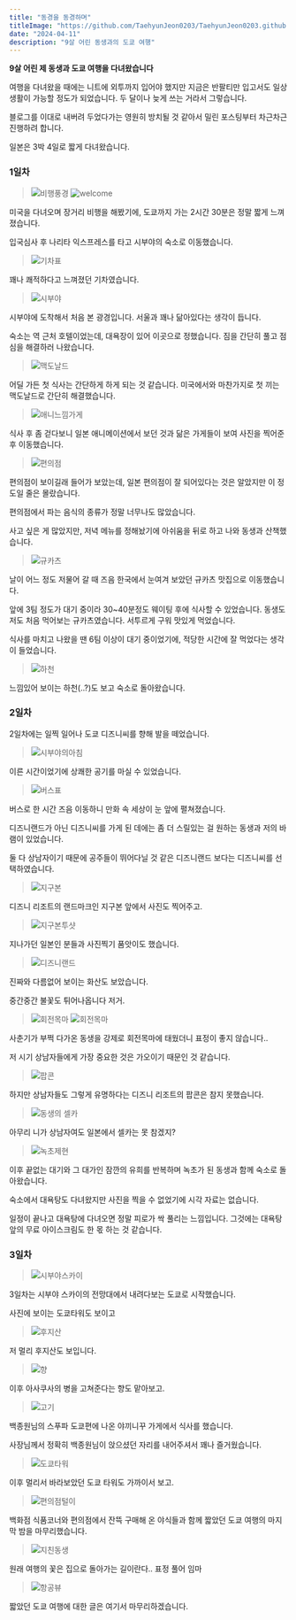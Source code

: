 ```yaml
---
title: "동경을 동경하며"
titleImage: "https://github.com/TaehyunJeon0203/TaehyunJeon0203.github.io/assets/84451999/ab56b6aa-c116-4eb1-a061-bbbb230cd530"
date: "2024-04-11"
description: "9살 어린 동생과의 도쿄 여행"
---
```


**9살 어린 제 동생과 도쿄 여행을 다녀왔습니다**

여행을 다녀왔을 때에는 니트에 외투까지 입어야 했지만 지금은 반팔티만 입고서도 일상생활이 가능할 정도가 되었습니다. 두 달이나 늦게 쓰는 거라서 그렇습니다.

블로그를 이대로 내버려 두었다가는 영원히 방치될 것 같아서 밀린 포스팅부터 차근차근 진행하려 합니다.

일본은 3박 4일로 짧게 다녀왔습니다.

### 1일차

> ![비행풍경](https://github.com/TaehyunJeon0203/TaehyunJeon0203.github.io/assets/84451999/a4c2e36b-e0af-42bc-b205-4bcc08012731) ![welcome](https://github.com/TaehyunJeon0203/TaehyunJeon0203.github.io/assets/84451999/ab56b6aa-c116-4eb1-a061-bbbb230cd530)

미국을 다녀오며 장거리 비행을 해봤기에, 도쿄까지 가는 2시간 30분은 정말 짧게 느껴졌습니다.

입국심사 후 나리타 익스프레스를 타고 시부야의 숙소로 이동했습니다.

> ![기차표](https://github.com/TaehyunJeon0203/TaehyunJeon0203.github.io/assets/84451999/078e03a0-64da-4807-bac9-efa1c1fd3570)

꽤나 쾌적하다고 느껴졌던 기차였습니다.

> ![시부야](https://github.com/TaehyunJeon0203/TaehyunJeon0203.github.io/assets/84451999/b40b0076-f3da-4515-8c57-c50ed5d0e5ed)

시부야에 도착해서 처음 본 광경입니다. 서울과 꽤나 닮아있다는 생각이 듭니다.

숙소는 역 근처 호텔이었는데, 대욕장이 있어 이곳으로 정했습니다. 짐을 간단히 풀고 점심을 해결하러 나왔습니다.

> ![맥도날드](https://github.com/TaehyunJeon0203/TaehyunJeon0203.github.io/assets/84451999/401594ce-ec88-4599-8c5c-30c3b787bde9)

어딜 가든 첫 식사는 간단하게 하게 되는 것 같습니다. 미국에서와 마찬가지로 첫 끼는 맥도날드로 간단히 해결했습니다.

> ![애니느낌가게](https://github.com/TaehyunJeon0203/TaehyunJeon0203.github.io/assets/84451999/3687511a-e234-4c28-b101-19bbf8e5c0eb)

식사 후 좀 걷다보니 일본 애니메이션에서 보던 것과 닮은 가게들이 보여 사진을 찍어준 후 이동했습니다.

> ![편의점](https://github.com/TaehyunJeon0203/TaehyunJeon0203.github.io/assets/84451999/2b24e950-26b8-4947-bf53-8cdfed5065f9)

편의점이 보이길래 들어가 보았는데, 일본 편의점이 잘 되어있다는 것은 알았지만 이 정도일 줄은 몰랐습니다.

편의점에서 파는 음식의 종류가 정말 너무나도 많았습니다.

사고 싶은 게 많았지만, 저녁 메뉴를 정해놨기에 아쉬움을 뒤로 하고 나와 동생과 산책했습니다.

> ![규카츠](https://github.com/TaehyunJeon0203/TaehyunJeon0203.github.io/assets/84451999/a4437484-dbed-4bb9-b150-18410f28ad40)

날이 어느 정도 저물어 갈 때 즈음 한국에서 눈여겨 보았던 규카츠 맛집으로 이동했습니다.

앞에 3팀 정도가 대기 중이라 30~40분정도 웨이팅 후에 식사할 수 있었습니다.
동생도 저도 처음 먹어보는 규카츠였습니다. 서투르게 구워 맛있게 먹었습니다.

식사를 마치고 나왔을 땐 6팀 이상이 대기 중이었기에, 적당한 시간에 잘 먹었다는 생각이 들었습니다.

> ![하천](https://github.com/TaehyunJeon0203/TaehyunJeon0203.github.io/assets/84451999/84d838af-8874-41cf-a722-0195b18eb8c7)

느낌있어 보이는 하천(..?)도 보고 숙소로 돌아왔습니다.

### 2일차

2일차에는 일찍 일어나 도쿄 디즈니씨를 향해 발을 떼었습니다.

> ![시부야의아침](https://github.com/TaehyunJeon0203/TaehyunJeon0203.github.io/assets/84451999/8f1e0447-f698-4626-99d8-8583429eb94f)

이른 시간이었기에 상쾌한 공기를 마실 수 있었습니다.

> ![버스표](https://github.com/TaehyunJeon0203/TaehyunJeon0203.github.io/assets/84451999/ecefe21a-632c-4a07-8995-a71e30f509d4)

버스로 한 시간 즈음 이동하니 만화 속 세상이 눈 앞에 펼쳐졌습니다.

디즈니랜드가 아닌 디즈니씨를 가게 된 데에는 좀 더 스릴있는 걸 원하는 동생과 저의 바램이 있었습니다.

둘 다 상남자이기 때문에 공주들이 뛰어다닐 것 같은 디즈니랜드 보다는 디즈니씨를 선택하였습니다.

> ![지구본](https://github.com/TaehyunJeon0203/TaehyunJeon0203.github.io/assets/84451999/22f2f7fb-3da4-41da-a51c-26e8c1201b5a)

디즈니 리조트의 랜드마크인 지구본 앞에서 사진도 찍어주고.

> ![지구본투샷](https://github.com/TaehyunJeon0203/TaehyunJeon0203.github.io/assets/84451999/b2df2e4c-57c1-46c6-bcda-0929492cb4fd)

지나가던 일본인 분들과 사진찍기 품앗이도 했습니다.

> ![디즈니랜드](https://github.com/TaehyunJeon0203/TaehyunJeon0203.github.io/assets/84451999/2cc4a0d0-35f4-41c9-9434-0b34eef5618f)

진짜와 다름없어 보이는 화산도 보았습니다.

중간중간 불꽃도 튀어나옵니다 저거.

> ![회전목마](https://github.com/TaehyunJeon0203/TaehyunJeon0203.github.io/assets/84451999/b0a915a3-b0f5-4467-9267-95f4051ce08f) ![회전목마](https://github.com/TaehyunJeon0203/TaehyunJeon0203.github.io/assets/84451999/f9b43b36-5cf1-41fd-bbd4-d6c7b3546217)

사춘기가 부쩍 다가온 동생을 강제로 회전목마에 태웠더니 표정이 좋지 않습니다..

저 시기 상남자들에게 가장 중요한 것은 가오이기 때문인 것 같습니다.

> ![팝콘](https://github.com/TaehyunJeon0203/TaehyunJeon0203.github.io/assets/84451999/e520ed23-a38e-4ad4-8974-374a0a3b2056)

하지만 상남자들도 그렇게 유명하다는 디즈니 리조트의 팝콘은 참지 못했습니다.

> ![동생의 셀카](https://github.com/TaehyunJeon0203/TaehyunJeon0203.github.io/assets/84451999/46e4a87b-0643-4c41-83ee-af3efbf56aa6)

아무리 니가 상남자여도 일본에서 셀카는 못 참겠지?

> ![녹초제현](https://github.com/TaehyunJeon0203/TaehyunJeon0203.github.io/assets/84451999/4027e634-28fe-44ec-805d-e7f627a95cf3)

이후 끝없는 대기와 그 대가인 잠깐의 유희를 반복하며 녹초가 된 동생과 함께 숙소로 돌아왔습니다.

숙소에서 대욕탕도 다녀왔지만 사진을 찍을 수 없었기에 시각 자료는 없습니다.

일정이 끝나고 대욕탕에 다녀오면 정말 피로가 싹 풀리는 느낌입니다.
그것에는 대욕탕 앞의 무료 아이스크림도 한 몫 하는 것 같습니다.

### 3일차

> ![시부야스카이](https://github.com/TaehyunJeon0203/TaehyunJeon0203.github.io/assets/84451999/aeb0cfd6-603b-4bee-b5d0-6acb944e568a)

3일차는 시부야 스카이의 전망대에서 내려다보는 도쿄로 시작했습니다.

사진에 보이는 도쿄타워도 보이고

> ![후지산](https://github.com/TaehyunJeon0203/TaehyunJeon0203.github.io/assets/84451999/f44450ef-52c9-42e5-a1a6-f7e1db3c55bf)

저 멀리 후지산도 보입니다.

> ![향](https://github.com/TaehyunJeon0203/TaehyunJeon0203.github.io/assets/84451999/2c8b1d28-3963-4c6e-9265-4f75a5a6a14f)

이후 아사쿠사의 병을 고쳐준다는 향도 맡아보고.

> ![고기](https://github.com/TaehyunJeon0203/TaehyunJeon0203.github.io/assets/84451999/8acfacfd-b7e7-43b0-8260-d5f3570e4b3a)

백종원님의 스푸파 도쿄편에 나온 야끼니꾸 가게에서 식사를 했습니다.

사장님께서 정확히 백종원님이 앉으셨던 자리를 내어주셔서 꽤나 즐거웠습니다.

> ![도쿄타워](https://github.com/TaehyunJeon0203/TaehyunJeon0203.github.io/assets/84451999/aaa2a19b-bb7b-47fe-82c8-9046bc1f5ed1)

이후 멀리서 바라보았던 도쿄 타워도 가까이서 보고.

> ![편의점털이](https://github.com/TaehyunJeon0203/TaehyunJeon0203.github.io/assets/84451999/a0de7b5e-2d8a-471b-b8d4-492faf310ffa)

백화점 식품코너와 편의점에서 잔뜩 구매해 온 야식들과 함께 짧았던 도쿄 여행의 마지막 밤을 마무리했습니다.

> ![지친동생](https://github.com/TaehyunJeon0203/TaehyunJeon0203.github.io/assets/84451999/f1ebf014-6a33-42c5-8a9f-54a1a26de121)

원래 여행의 꽃은 집으로 돌아가는 길이란다.. 표정 풀어 임마

> ![항공뷰](https://github.com/TaehyunJeon0203/TaehyunJeon0203.github.io/assets/84451999/b5d6c642-aa5c-45e3-9535-2608ba0670fd)

짧았던 도쿄 여행에 대한 글은 여기서 마무리하겠습니다.
